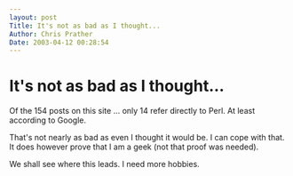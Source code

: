 ```yaml
---
layout: post
Title: It's not as bad as I thought...  
Author: Chris Prather
Date: 2003-04-12 00:28:54
---
```


# It's not as bad as I thought...
Of the 154 posts on this site ... only 14 refer directly to Perl. At least according to Google.

That's not nearly as bad as even I thought it would be. I can cope with that. It does however prove that I am a geek (not that proof was needed).

We shall see where this leads.  I need more hobbies.
